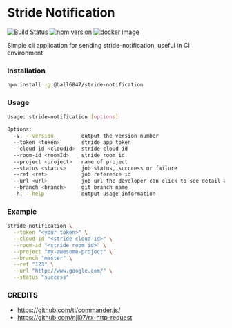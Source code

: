 # Stride Notification

[![Build Status](https://travis-ci.org/ball6847/stride-notification.svg?branch=master)](https://travis-ci.org/ball6847/stride-notification)
[![npm version](https://img.shields.io/npm/v/@ball6847/stride-notification.svg?logo=npm)](https://www.npmjs.com/package/@ball6847/stride-notification)
[![docker image](https://img.shields.io/docker/build/ball6847/stride-notification.svg?logo=docker)](https://hub.docker.com/r/ball6847/stride-notification/)

Simple cli application for sending stride-notification, useful in CI environment

### Installation

```sh
npm install -g @ball6847/stride-notification
```

### Usage

```sh
Usage: stride-notification [options]

Options:
  -V, --version         output the version number
  --token <token>       stride app token
  --cloud-id <cloudId>  stride cloud id
  --room-id <roomId>    stride room id
  --project <project>   name of project
  --status <status>     job status, succcess or failure
  --ref <ref>           job reference id
  --url <url>           job url the developer can click to see detail about the job
  --branch <branch>     git branch name
  -h, --help            output usage information
```

### Example

```sh
stride-notification \
  --token "<your token>" \
  --cloud-id "<stride cloud id>" \
  --room-id "<stride room id>" \
  --project "my-awesome-project" \
  --branch "master" \
  --ref "123" \
  --url "http://www.google.com/" \
  --status "success"

```

### CREDITS

- https://github.com/tj/commander.js/
- https://github.com/njl07/rx-http-request
